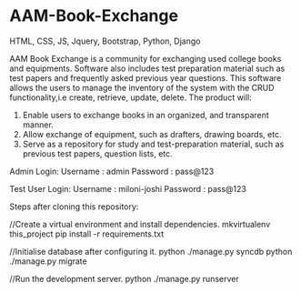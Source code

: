 # AAM-Book-Exchange
HTML, CSS, JS, Jquery, Bootstrap, Python, Django

AAM Book Exchange is a community for exchanging used college books and equipments. Software also includes test preparation material such as test papers and frequently asked previous year questions. This software allows the users to manage the inventory of the system with the CRUD functionality,i.e create, retrieve, update, delete.
The product will:
1. Enable users to exchange books in an organized, and transparent manner.
2. Allow exchange of equipment, such as drafters, drawing boards, etc.
3. Serve as a repository for study and test-preparation material, such as previous test papers, question lists, etc.
 
Admin Login:
Username : admin
Password : pass@123

Test User Login:
Username : miloni-joshi
Password : pass@123

Steps after cloning this repository:

//Create a virtual environment and install dependencies.
mkvirtualenv this_project
pip install -r requirements.txt

//Initialise database after configuring it.
python ./manage.py syncdb
python ./manage.py migrate

//Run the development server.
python ./manage.py runserver


